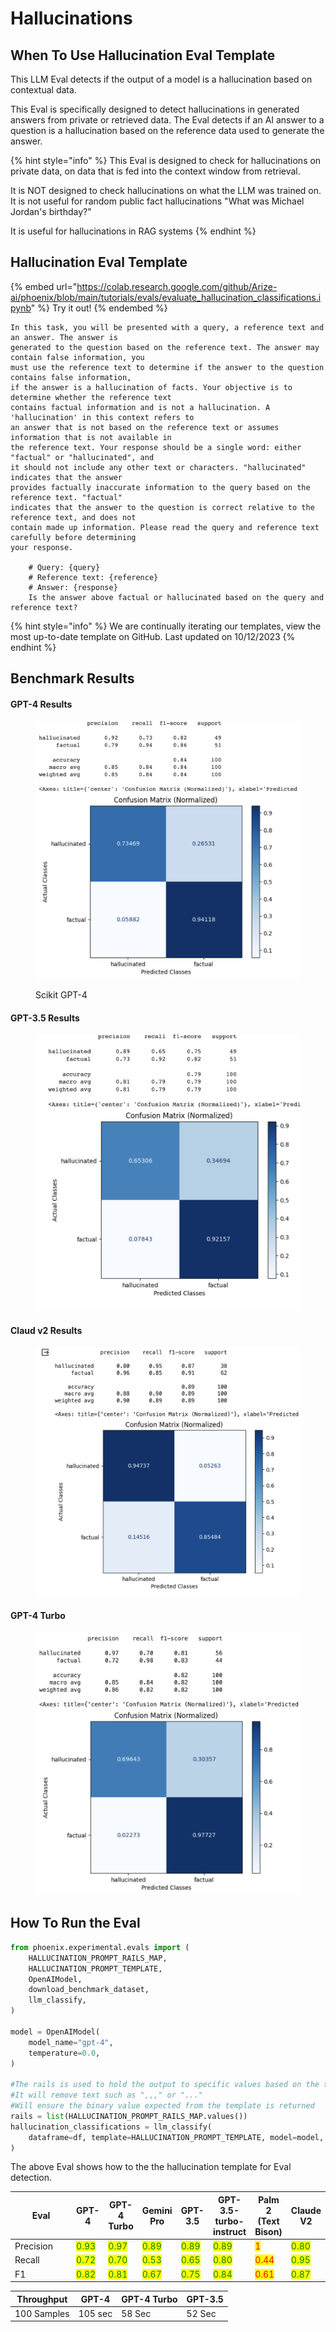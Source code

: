 # Hallucinations

## When To Use Hallucination Eval Template

This LLM Eval detects if the output of a model is a hallucination based on contextual data.

This Eval is specifically designed to detect hallucinations in generated answers from private or retrieved data. The Eval detects if an AI answer to a question is a hallucination based on the reference data used to generate the answer.



{% hint style="info" %}
This Eval is designed to check for hallucinations on private data, on data that is fed into the context window from retrieval.&#x20;

It is NOT designed to check hallucinations on what the LLM was trained on. It is not useful for random public fact hallucinations "What was Michael Jordan's birthday?"&#x20;

It is useful for hallucinations in RAG systems
{% endhint %}

## Hallucination Eval Template

{% embed url="https://colab.research.google.com/github/Arize-ai/phoenix/blob/main/tutorials/evals/evaluate_hallucination_classifications.ipynb" %}
Try it out!
{% endembed %}

```
In this task, you will be presented with a query, a reference text and an answer. The answer is
generated to the question based on the reference text. The answer may contain false information, you
must use the reference text to determine if the answer to the question contains false information,
if the answer is a hallucination of facts. Your objective is to determine whether the reference text
contains factual information and is not a hallucination. A 'hallucination' in this context refers to
an answer that is not based on the reference text or assumes information that is not available in
the reference text. Your response should be a single word: either "factual" or "hallucinated", and
it should not include any other text or characters. "hallucinated" indicates that the answer
provides factually inaccurate information to the query based on the reference text. "factual"
indicates that the answer to the question is correct relative to the reference text, and does not
contain made up information. Please read the query and reference text carefully before determining
your response.

    # Query: {query}
    # Reference text: {reference}
    # Answer: {response}
    Is the answer above factual or hallucinated based on the query and reference text?
```

{% hint style="info" %}
We are continually iterating our templates, view the most up-to-date template on GitHub. Last updated on 10/12/2023
{% endhint %}

## Benchmark Results

#### GPT-4 Results

<figure><img src="../../../.gitbook/assets/Screenshot 2023-09-16 at 5.18.04 PM.png" alt=""><figcaption><p>Scikit GPT-4</p></figcaption></figure>

#### GPT-3.5 Results

<figure><img src="../../../.gitbook/assets/Screenshot 2023-09-16 at 5.18.57 PM.png" alt=""><figcaption></figcaption></figure>

#### Claud v2 Results

<figure><img src="../../../.gitbook/assets/claude_v2_hallucination.png" alt=""><figcaption></figcaption></figure>

#### GPT-4 Turbo

<figure><img src="../../../.gitbook/assets/GPT-4-Turbo_halluc.png" alt=""><figcaption></figcaption></figure>

## How To Run the Eval

```python
from phoenix.experimental.evals import (
    HALLUCINATION_PROMPT_RAILS_MAP,
    HALLUCINATION_PROMPT_TEMPLATE,
    OpenAIModel,
    download_benchmark_dataset,
    llm_classify,
)

model = OpenAIModel(
    model_name="gpt-4",
    temperature=0.0,
)

#The rails is used to hold the output to specific values based on the template
#It will remove text such as ",,," or "..."
#Will ensure the binary value expected from the template is returned 
rails = list(HALLUCINATION_PROMPT_RAILS_MAP.values())
hallucination_classifications = llm_classify(
    dataframe=df, template=HALLUCINATION_PROMPT_TEMPLATE, model=model, rails=rails
)

```

The above Eval shows how to the the hallucination template for Eval detection.

<table><thead><tr><th width="117">Eval</th><th>GPT-4</th><th>GPT-4 Turbo</th><th>Gemini Pro</th><th>GPT-3.5</th><th>GPT-3.5-turbo-instruct</th><th>Palm 2 (Text Bison)</th><th>Claude V2</th></tr></thead><tbody><tr><td>Precision</td><td><mark style="color:green;">0.93</mark></td><td><mark style="color:green;">0.97</mark></td><td><mark style="color:green;">0.89</mark></td><td><mark style="color:green;">0.89</mark></td><td><mark style="color:green;">0.89</mark></td><td><mark style="color:red;">1</mark></td><td><mark style="color:green;">0.80</mark></td></tr><tr><td>Recall</td><td><mark style="color:green;">0.72</mark></td><td><mark style="color:green;">0.70</mark></td><td><mark style="color:green;">0.53</mark></td><td><mark style="color:green;">0.65</mark></td><td><mark style="color:green;">0.80</mark></td><td><mark style="color:red;">0.44</mark></td><td><mark style="color:green;">0.95</mark></td></tr><tr><td>F1</td><td><mark style="color:green;">0.82</mark></td><td><mark style="color:green;">0.81</mark></td><td><mark style="color:green;">0.67</mark></td><td><mark style="color:green;">0.75</mark></td><td><mark style="color:green;">0.84</mark></td><td><mark style="color:red;">0.61</mark></td><td><mark style="color:green;">0.87</mark></td></tr></tbody></table>

| Throughput  | GPT-4   | GPT-4 Turbo | GPT-3.5 |
| ----------- | ------- | ----------- | ------- |
| 100 Samples | 105 sec | 58 Sec      | 52 Sec  |

